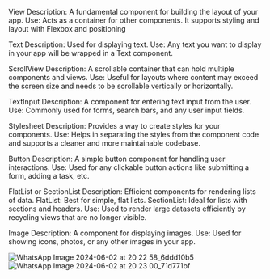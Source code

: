 View
Description: A fundamental component for building the layout of your app.
Use: Acts as a container for other components. It supports styling and layout with Flexbox and positioning

Text
Description: Used for displaying text.
Use: Any text you want to display in your app will be wrapped in a Text component.

ScrollView
Description: A scrollable container that can hold multiple components and views.
Use: Useful for layouts where content may exceed the screen size and needs to be scrollable vertically or horizontally.

TextInput
Description: A component for entering text input from the user.
Use: Commonly used for forms, search bars, and any user input fields.

Stylesheet
Description: Provides a way to create styles for your components.
Use: Helps in separating the styles from the component code and supports a cleaner and more maintainable codebase.

Button
Description: A simple button component for handling user interactions.
Use: Used for any clickable button actions like submitting a form, adding a task, etc.

FlatList or SectionList
Description: Efficient components for rendering lists of data.
FlatList: Best for simple, flat lists.
SectionList: Ideal for lists with sections and headers.
Use: Used to render large datasets efficiently by recycling views that are no longer visible.

Image
Description: A component for displaying images.
Use: Used for showing icons, photos, or any other images in your app.



![WhatsApp Image 2024-06-02 at 20 22 58_6ddd10b5](https://github.com/Aaron-yeboah/rn-assignment3-11124173-/assets/149178829/caa86c88-91f5-4e16-af03-f9c95fc6f341)
![WhatsApp Image 2024-06-02 at 20 23 00_71d771bf](https://github.com/Aaron-yeboah/rn-assignment3-11124173-/assets/149178829/476f1153-bf97-4ac1-b1bc-cccd8a608158)
